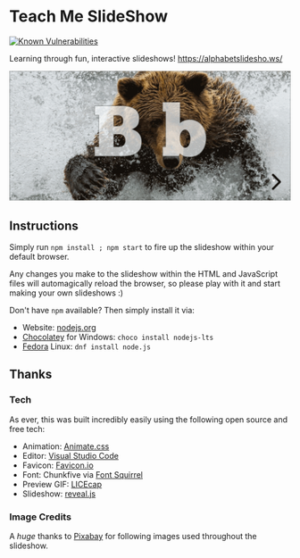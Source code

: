 # Teach Me SlideShow

[![Known Vulnerabilities](https://snyk.io/test/github/WhatIsHeDoing/TeachMeSlideShow/badge.svg)](https://snyk.io/test/github/WhatIsHeDoing/TeachMeSlideShow)

Learning through fun, interactive slideshows! https://alphabetslidesho.ws/

![Preview animation](/preview.gif)

## Instructions

Simply run ``npm install ; npm start`` to fire up the slideshow within your default browser.

Any changes you make to the slideshow within the HTML and JavaScript files will automagically reload
the browser, so please play with it and start making your own slideshows :)

Don't have ``npm`` available? Then simply install it via:

* Website: [nodejs.org](https://nodejs.org/en/)
* [Chocolatey](https://chocolatey.org/) for Windows: ``choco install nodejs-lts``
* [Fedora](https://getfedora.org/) Linux: ``dnf install node.js``

## Thanks

### Tech

As ever, this was built incredibly easily using the following open source and free tech:

* Animation: [Animate.css](https://daneden.github.io/animate.css/)
* Editor: [Visual Studio Code](https://code.visualstudio.com/)
* Favicon: [Favicon.io](https://favicon.io/)
* Font: Chunkfive via [Font Squirrel](https://www.fontsquirrel.com/fonts/chunkfive)
* Preview GIF: [LICEcap](https://www.cockos.com/licecap/)
* Slideshow: [reveal.js](http://lab.hakim.se/reveal-js/)

### Image Credits

A _huge_ thanks to [Pixabay](https://pixabay.com/) for following images used throughout the slideshow.
